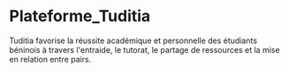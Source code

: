 # Plateforme_Tuditia
Tuditia favorise la réussite académique et personnelle  des étudiants béninois à travers l'entraide, le tutorat, le partage de ressources et la mise en relation entre pairs.
